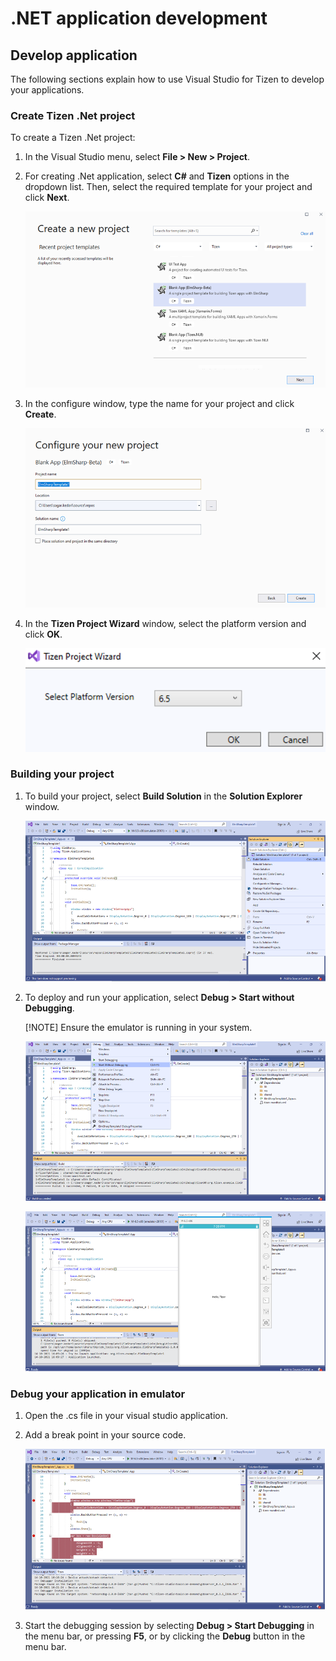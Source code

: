 # .NET application development


## Develop application

The following sections explain how to use Visual Studio for Tizen to develop your applications.


### Create Tizen .Net project

To create a Tizen .Net project:

1. In the Visual Studio menu, select **File &gt; New &gt; Project**.

2. For creating .Net application, select **C#** and **Tizen** options in the dropdown list. Then, select the required template for your project and click **Next**.

    ![Create Tizen project](media/dotnet_create_project.PNG)

3. In the configure window, type the name for your project and click **Create**.

    ![Configure project](media/dotnet_configure_project.PNG)

4. In the **Tizen Project Wizard** window, select the platform version and click **OK**.

    ![Version selection](media/dotnet_platform_version.PNG)


### Building your project

1. To build your project, select **Build Solution** in the **Solution Explorer** window.

    ![Build project](media/dotnet_build_project.PNG)

2. To deploy and run your application, select **Debug &gt; Start without Debugging**.
    
    [!NOTE] Ensure the emulator is running in your system.

    ![Run application](media/dotnet_run_application1.PNG)

    ![Application](media/dotnet_run_application2.PNG)


### Debug your application in emulator

1.	Open the .cs file in your visual studio application.

2.	Add a break point in your source code.

    ![Add break point](media/dotnet_debug_application.PNG)

3.	Start the debugging session by selecting **Debug &gt; Start Debugging** in the menu bar, or pressing **F5**, or by clicking the **Debug** button in the menu bar.
